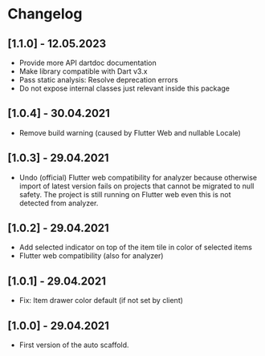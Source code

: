 # Changelog

## [1.1.0] - 12.05.2023

* Provide more API dartdoc documentation
* Make library compatible with Dart v3.x
* Pass static analysis: Resolve deprecation errors
* Do not expose internal classes just relevant inside this package

## [1.0.4] - 30.04.2021

* Remove build warning (caused by Flutter Web and nullable Locale)

## [1.0.3] - 29.04.2021

* Undo (official) Flutter web compatibility for analyzer because otherwise import of latest version 
  fails on projects that cannot be migrated to null safety. The project is still running on Flutter
  web even this is not detected from analyzer.

## [1.0.2] - 29.04.2021

* Add selected indicator on top of the item tile in color of selected items
* Flutter web compatibility (also for analyzer)

## [1.0.1] - 29.04.2021

* Fix: Item drawer color default (if not set by client)

## [1.0.0] - 29.04.2021

* First version of the auto scaffold.
